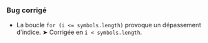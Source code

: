 ### Bug corrigé
- La boucle `for (i <= symbols.length)` provoque un dépassement d’indice.
  ➤ Corrigée en `i < symbols.length`.